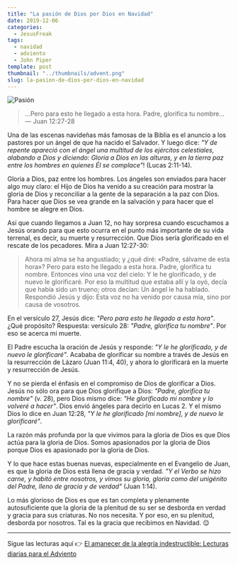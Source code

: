 ```yaml
---
title: "La pasión de Dios por Dios en Navidad"
date: 2019-12-06
categories:
  - JesusFreak
tags:
  - navidad
  - adviento
  - John Piper
template: post
thumbnail: "../thumbnails/advent.png"
slug: la-pasion-de-dios-por-dios-en-navidad
---
```


![Pasión](https://i.imgur.com/U679kb6.jpg)

> ...Pero para esto he llegado a esta hora. Padre, glorifica tu nombre... — Juan 12:27-28

Una de las escenas navideñas más famosas de la Biblia es el anuncio a los pastores por un ángel de que ha nacido el Salvador. Y luego dice: _"Y de repente apareció con el ángel una multitud de los ejércitos celestiales, alabando a Dios y diciendo: Gloria a Dios en las alturas, y en la tierra paz entre los hombres en quienes Él se complace"_! (Lucas 2:11-14).

Gloria a Dios, paz entre los hombres. Los ángeles son enviados para hacer algo muy claro: el Hijo de Dios ha venido a su creación para mostrar la gloria de Dios y reconciliar a la gente de la separación a la paz con Dios. Para hacer que Dios se vea grande en la salvación y para hacer que el hombre se alegre en Dios.

Así que cuando llegamos a Juan 12, no hay sorpresa cuando escuchamos a Jesús orando para que esto ocurra en el punto más importante de su vida terrenal, es decir, su muerte y resurrección. Que Dios sería glorificado en el rescate de los pecadores. Mira a Juan 12:27-30:

> Ahora mi alma se ha angustiado; y ¿qué diré: «Padre, sálvame de esta hora»? Pero para esto he llegado a esta hora. Padre, glorifica tu nombre. Entonces vino una voz del cielo: Y le he glorificado, y de nuevo le glorificaré. Por eso la multitud que estaba allí y la oyó, decía que había sido un trueno; otros decían: Un ángel le ha hablado. Respondió Jesús y dijo: Esta voz no ha venido por causa mía, sino por causa de vosotros.

En el versículo 27, Jesús dice: _"Pero para esto he llegado a esta hora"_. ¿Qué propósito? Respuesta: versículo 28: _"Padre, glorifica tu nombre"_. Por eso se acerca mi muerte.

El Padre escucha la oración de Jesús y responde: _"Y le he glorificado, y de nuevo le glorificaré"_. Acababa de glorificar su nombre a través de Jesús en la resurrección de Lázaro (Juan 11:4, 40), y ahora lo glorificará en la muerte y resurrección de Jesús.

Y no se pierda el énfasis en el compromiso de Dios de glorificar a Dios. Jesús no sólo ora para que Dios glorifique a Dios: _"Padre, glorifica tu nombre"_ (v. 28), pero Dios mismo dice: _"He glorificado mi nombre y lo volveré a hacer"_. Dios envió ángeles para decirlo en Lucas 2. Y el mismo Dios lo dice en Juan 12:28, _"Y le he glorificado [mi nombre], y de nuevo le glorificaré"_.

La razón más profunda por la que vivimos para la gloria de Dios es que Dios actúa para la gloria de Dios. Somos apasionados por la gloria de Dios porque Dios es apasionado por la gloria de Dios.

Y lo que hace estas buenas nuevas, especialmente en el Evangelio de Juan, es que la gloria de Dios está llena de gracia y verdad. _"Y el Verbo se hizo carne, y habitó entre nosotros, y vimos su gloria, gloria como del unigénito del Padre, lleno de gracia y de verdad"_ (Juan 1:14).

Lo más glorioso de Dios es que es tan completa y plenamente autosuficiente que la gloria de la plenitud de su ser se desborda en verdad y gracia para sus criaturas. No nos necesita. Y por eso, en su plenitud, desborda por nosotros. Tal es la gracia que recibimos en Navidad. 😌

---

Sigue las lecturas aquí 👉 [El amanecer de la alegría indestructible: Lecturas diarias para el Adviento](/el-amanecer-de-una-alegria-indestructible)
